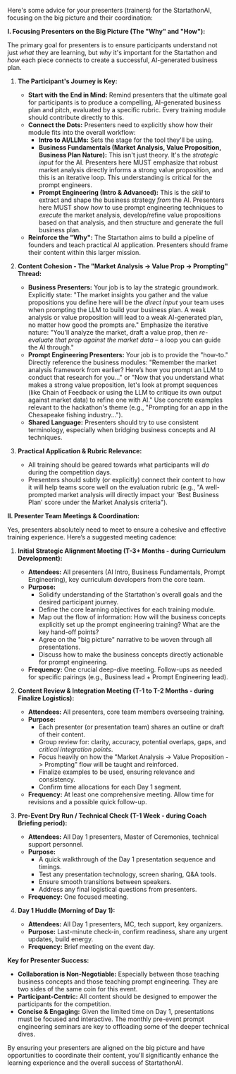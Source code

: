 Here's some advice for your presenters (trainers) for the StartathonAI, focusing on the big picture and their coordination:

**I. Focusing Presenters on the Big Picture (The "Why" and "How"):**

The primary goal for presenters is to ensure participants understand not just *what* they are learning, but *why* it's important for the Startathon and *how* each piece connects to create a successful, AI-generated business plan.

1.  **The Participant's Journey is Key:**
    * **Start with the End in Mind:** Remind presenters that the ultimate goal for participants is to produce a compelling, AI-generated business plan and pitch, evaluated by a specific rubric. Every training module should contribute directly to this.
    * **Connect the Dots:** Presenters need to explicitly show how their module fits into the overall workflow:
        * **Intro to AI/LLMs:** Sets the stage for the tool they'll be using.
        * **Business Fundamentals (Market Analysis, Value Proposition, Business Plan Nature):** This isn't just theory. It's the *strategic input* for the AI. Presenters here MUST emphasize that robust market analysis directly informs a strong value proposition, and this is an iterative loop. This understanding is critical for the prompt engineers.
        * **Prompt Engineering (Intro & Advanced):** This is the *skill* to extract and shape the business strategy *from* the AI. Presenters here MUST show *how* to use prompt engineering techniques to *execute* the market analysis, develop/refine value propositions based on that analysis, and then structure and generate the full business plan.
    * **Reinforce the "Why":** The Startathon aims to build a pipeline of founders and teach practical AI application. Presenters should frame their content within this larger mission.

2.  **Content Cohesion - The "Market Analysis -> Value Prop -> Prompting" Thread:**
    * **Business Presenters:** Your job is to lay the strategic groundwork. Explicitly state: "The market insights you gather and the value propositions you define here will be the *direct input* your team uses when prompting the LLM to build your business plan. A weak analysis or value proposition will lead to a weak AI-generated plan, no matter how good the prompts are." Emphasize the iterative nature: "You'll analyze the market, draft a value prop, then *re-evaluate that prop against the market data* – a loop you can guide the AI through."
    * **Prompt Engineering Presenters:** Your job is to provide the "how-to." Directly reference the business modules: "Remember the market analysis framework from earlier? Here’s how you prompt an LLM to conduct that research for you..." or "Now that you understand what makes a strong value proposition, let's look at prompt sequences (like Chain of Feedback or using the LLM to critique its own output against market data) to refine one with AI." Use concrete examples relevant to the hackathon's theme (e.g., "Prompting for an app in the Chesapeake fishing industry...").
    * **Shared Language:** Presenters should try to use consistent terminology, especially when bridging business concepts and AI techniques.

3.  **Practical Application & Rubric Relevance:**
    * All training should be geared towards what participants will *do* during the competition days.
    * Presenters should subtly (or explicitly) connect their content to how it will help teams score well on the evaluation rubric (e.g., "A well-prompted market analysis will directly impact your 'Best Business Plan' score under the Market Analysis criteria").

**II. Presenter Team Meetings & Coordination:**

Yes, presenters absolutely need to meet to ensure a cohesive and effective training experience. Here’s a suggested meeting cadence:

1.  **Initial Strategic Alignment Meeting (T-3+ Months - during Curriculum Development):**
    * **Attendees:** All presenters (AI Intro, Business Fundamentals, Prompt Engineering), key curriculum developers from the core team.
    * **Purpose:**
        * Solidify understanding of the Startathon's overall goals and the desired participant journey.
        * Define the core learning objectives for each training module.
        * Map out the flow of information: How will the business concepts explicitly set up the prompt engineering training? What are the key hand-off points?
        * Agree on the "big picture" narrative to be woven through all presentations.
        * Discuss how to make the business concepts directly actionable for prompt engineering.
    * **Frequency:** One crucial deep-dive meeting. Follow-ups as needed for specific pairings (e.g., Business lead + Prompt Engineering lead).

2.  **Content Review & Integration Meeting (T-1 to T-2 Months - during Finalize Logistics):**
    * **Attendees:** All presenters, core team members overseeing training.
    * **Purpose:**
        * Each presenter (or presentation team) shares an outline or draft of their content.
        * Group review for: clarity, accuracy, potential overlaps, gaps, and *critical integration points*.
        * Focus heavily on how the "Market Analysis -> Value Proposition -> Prompting" flow will be taught and reinforced.
        * Finalize examples to be used, ensuring relevance and consistency.
        * Confirm time allocations for each Day 1 segment.
    * **Frequency:** At least one comprehensive meeting. Allow time for revisions and a possible quick follow-up.

3.  **Pre-Event Dry Run / Technical Check (T-1 Week - during Coach Briefing period):**
    * **Attendees:** All Day 1 presenters, Master of Ceremonies, technical support personnel.
    * **Purpose:**
        * A quick walkthrough of the Day 1 presentation sequence and timings.
        * Test any presentation technology, screen sharing, Q&A tools.
        * Ensure smooth transitions between speakers.
        * Address any final logistical questions from presenters.
    * **Frequency:** One focused meeting.

4.  **Day 1 Huddle (Morning of Day 1):**
    * **Attendees:** All Day 1 presenters, MC, tech support, key organizers.
    * **Purpose:** Last-minute check-in, confirm readiness, share any urgent updates, build energy.
    * **Frequency:** Brief meeting on the event day.

**Key for Presenter Success:**

* **Collaboration is Non-Negotiable:** Especially between those teaching business concepts and those teaching prompt engineering. They are two sides of the same coin for this event.
* **Participant-Centric:** All content should be designed to empower the participants for the competition.
* **Concise & Engaging:** Given the limited time on Day 1, presentations must be focused and interactive. The monthly pre-event prompt engineering seminars are key to offloading some of the deeper technical dives.

By ensuring your presenters are aligned on the big picture and have opportunities to coordinate their content, you'll significantly enhance the learning experience and the overall success of StartathonAI.

